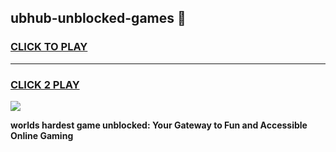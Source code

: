 
## ubhub-unblocked-games 👋
<h3>
<a href="https://premium.freeplayer.one?title=ubhub-unblocked-games&ref=14F">CLICK TO PLAY</a></h3>
<hr>

<h3>
<a href="https://premium.freeplayer.one?title=ubhub-unblocked-games&ref=14F">CLICK 2 PLAY</a>
  
</h3>

<a href="https://premium.freeplayer.one?title=ubhub-unblocked-games&ref=12F/"><img src="https://clearcache.store/games.png"></a>


**worlds hardest game unblocked: Your Gateway to Fun and Accessible Online Gaming**
